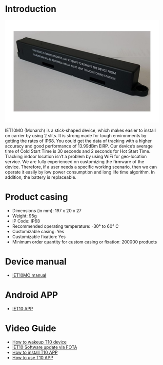 # Introduction
![Alt](Document/pics/IET10MO_device.jpeg "IET10MO")

IET10MO (Monarch) is a stick-shaped device, which makes easier to install on carrier by using 2 slits. It is strong made for tough environments by getting the rates of IP68. You could get the data of tracking with a higher accuracy and good performance of 13.99dBm EiRP. Our device’s average time of Cold Start Time is 30 seconds and 2 seconds for Hot Start Time. Tracking indoor location isn’t a problem by using WiFi for geo-location service. We are fully experienced on customizing the firmware of the device. Therefore, if a user needs a specific working scenario, then we can operate it easily by low power consumption and long life time algorithm. In addition, the battery is replaceable.

# Product casing

- Dimensions (in mm): 197 x 20 x 27
- Weight: 95g
- IP Code: IP68
- Recommended operating temperature: -30° to 60° C
- Customizable casing: Yes
- Customizable fixation: Yes
- Minimum order quantity for custom casing or fixation: 200000 products

# Device manual
 - [IET10MO manual](Document/Manual/IET10MO_Manual_V1_9_240215.pdf)

# Android APP
 - [IET10 APP](APP/app-t10-DeepSleep.apk)

# Video Guide
 - [How to wakeup T10 device](https://youtu.be/c4ZIfsw5Sbc)
 - [IET10 Software update via FOTA](https://youtu.be/VrODB4L6qRI)
 - [How to install T10 APP](https://youtu.be/ozPBaetLIXw)
 - [How to use T10 APP](https://youtu.be/4y1o_CUOvuA)